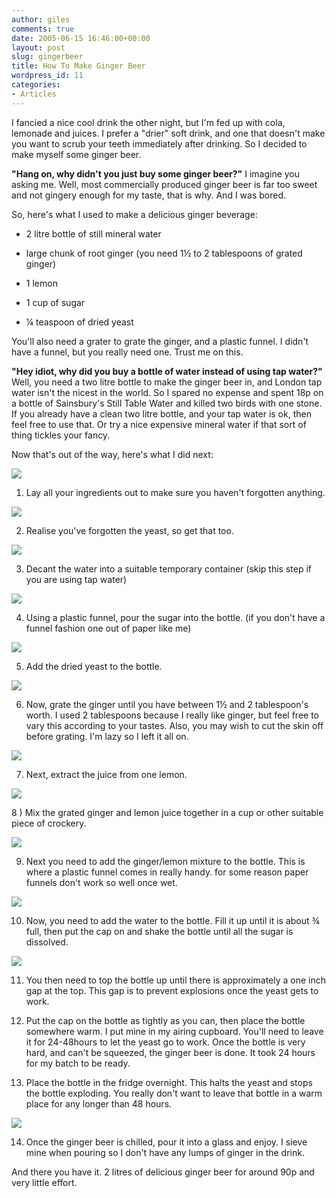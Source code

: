 ```yaml
---
author: giles
comments: true
date: 2005-06-15 16:46:00+00:00
layout: post
slug: gingerbeer
title: How To Make Ginger Beer
wordpress_id: 11
categories:
- Articles
---
```


I fancied a nice cool drink the other night, but I'm fed up with cola, lemonade and juices.
I prefer a "drier" soft drink, and one that doesn't make you want to scrub your teeth
immediately after drinking. So I decided to make myself some ginger beer.

<!-- more -->

**"Hang on, why didn't you just buy some ginger beer?"** I imagine you asking me. Well, most  commercially produced ginger beer is far too sweet and not gingery enough for my taste,  that is why. And I was bored.

So, here's what I used to make a delicious ginger beverage:



	
  * 2 litre bottle of still mineral water

	
  * large chunk of root ginger (you need 1½ to 2 tablespoons of grated ginger)

	
  * 1 lemon

	
  * 1 cup of sugar

	
  * ¼ teaspoon of dried yeast


You'll also need a grater to grate the ginger, and a plastic funnel. I didn't have a funnel, but  you really need one. Trust me on this.

**"Hey idiot, why did you buy a bottle of water instead of using tap water?"** Well, you need  a two litre bottle to make the ginger beer in, and London tap water isn't the nicest in the  world. So I spared no expense and spent 18p on a bottle of Sainsbury's Still Table Water and  killed two birds with one stone. If you already have a clean two litre bottle, and your tap water  is ok, then feel free to use that. Or try a nice expensive mineral water if that sort of thing  tickles your fancy.

Now that's out of the way, here's what I did next:




![](http://www.vurt.co.uk/images/gingerbeer/ingredients1.jpg)




1) Lay all your ingredients out to make sure you haven't forgotten anything.




![](http://www.vurt.co.uk/images/gingerbeer/ingredients2.jpg)




2) Realise you've forgotten the yeast, so get that too.




![](http://www.vurt.co.uk/images/gingerbeer/decant.jpg)




3) Decant the water into a suitable temporary container (skip this step if you are using tap water)




![](http://www.vurt.co.uk/images/gingerbeer/funnel-sugar.jpg)




4) Using a plastic funnel, pour the sugar into the bottle. (if you don't have a funnel fashion one out of paper like me)




![](http://www.vurt.co.uk/images/gingerbeer/funnel-yeast.jpg)




5) Add the dried yeast to the bottle.




![](http://www.vurt.co.uk/images/gingerbeer/grating-ginger.jpg)




6) Now, grate the ginger until you have between 1½ and 2 tablespoon's worth. I used 2 tablespoons because I really like ginger, but feel free to vary this according to your tastes. Also, you may wish to cut the skin off before grating. I'm lazy so I left it all on.




![](http://www.vurt.co.uk/images/gingerbeer/juicing-lemon.jpg)




7) Next, extract the juice from one lemon.




![](http://www.vurt.co.uk/images/gingerbeer/lemon-ginger.jpg)




8 ) Mix the grated ginger and lemon juice together in a cup or other suitable piece of crockery.




![](http://www.vurt.co.uk/images/gingerbeer/filling-bottle1.jpg)




9) Next you need to add the ginger/lemon mixture to the bottle. This is where a plastic funnel comes in really handy. for some reason paper funnels don't work so well once wet.




![](http://www.vurt.co.uk/images/gingerbeer/filling-bottle-2.jpg)




10) Now, you need to add the water to the bottle. Fill it up until it is about ¾ full, then put the cap on and shake the bottle until all the sugar is dissolved.




![](http://www.vurt.co.uk/images/gingerbeer/full-bottle.jpg)




11) You then need to top the bottle up until there is approximately a one inch gap at the top. This gap is to prevent explosions once the yeast gets to work.




12) Put the cap on the bottle as tightly as you can, then place the bottle somewhere warm. I put mine in my airing cupboard. You'll need to leave it for 24-48hours to let the yeast go to work. Once the bottle is very hard, and can't be squeezed, the ginger beer is done. It took 24 hours for my batch to be ready.




13) Place the bottle in the fridge overnight. This halts the yeast and stops the bottle exploding. You really don't want to leave that bottle in a warm place for any longer than 48 hours.




![](http://www.vurt.co.uk/images/gingerbeer/finished-product.jpg)




14) Once the ginger beer is chilled, pour it into a glass and enjoy. I sieve mine when pouring so I don't have any lumps of ginger in the drink.


And there you have it. 2 litres of delicious ginger beer for around 90p and very little effort.

